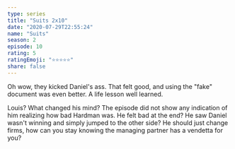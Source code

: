 ```yaml
---
type: series
title: "Suits 2x10"
date: "2020-07-29T22:55:24"
name: "Suits"
season: 2
episode: 10
rating: 5
ratingEmoji: "⭐️⭐️⭐️⭐️⭐️"
share: false
---
```


Oh wow, they kicked Daniel's ass. That felt good, and using the "fake" document was even better. A life lesson well learned.

Louis? What changed his mind? The episode did not show any indication of him realizing how bad Hardman was. He felt bad at the end? He saw Daniel wasn't winning and simply jumped to the other side? He should just change firms, how can you stay knowing the managing partner has a vendetta for you?
